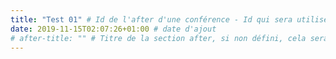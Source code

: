 ```yaml
---
title: "Test 01" # Id de l'after d'une conférence - Id qui sera utilisé sous sa forme urlize pour être affiché dans la page d'une conférence au niveau de la section after (la page de conférence devra alimenter le champ after avec cet id urlizé)
date: 2019-11-15T02:07:26+01:00 # date d'ajout
# after-title: "" # Titre de la section after, si non défini, cela sera "After"
---
```

